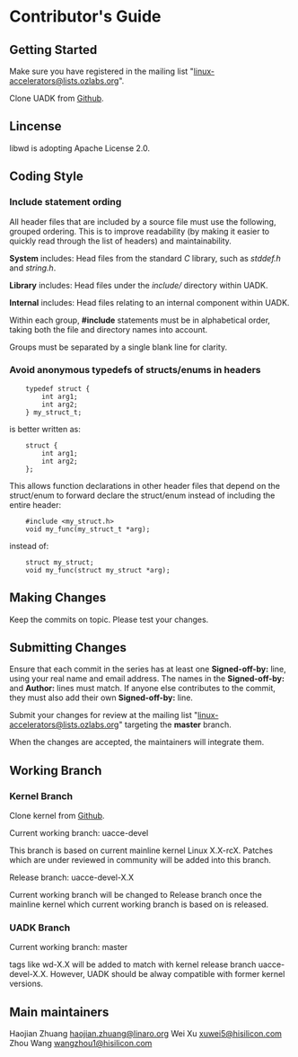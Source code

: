 
# Contributor's Guide

## Getting Started

Make sure you have registered in the mailing list "linux-accelerators@lists.ozlabs.org".

Clone UADK from [Github](https://github.com/Linaro/uadk).

## Lincense

libwd is adopting Apache License 2.0.

## Coding Style

### Include statement ording

All header files that are included by a source file must use the following,
grouped ordering. This is to improve readability (by making it easier to
quickly read through the list of headers) and maintainability.

**System** includes: Head files from the standard *C* library, such as
		     *stddef.h* and *string.h*.

**Library** includes: Head files under the *include/* directory within
		      UADK.

**Internal** includes: Head files relating to an internal component within
		       UADK.

Within each group, **\#include** statements must be in alphabetical order,
taking both the file and directory names into account.

Groups must be separated by a single blank line for clarity.

### Avoid anonymous typedefs of structs/enums in headers

```
    typedef struct {
        int arg1;
        int arg2;
    } my_struct_t;
```
is better written as:
```
    struct {
        int arg1;
        int arg2;
    };
```

This allows function declarations in other header files that depend on the
struct/enum to forward declare the struct/enum instead of including the entire
header:

```
    #include <my_struct.h>
    void my_func(my_struct_t *arg);
```
instead of:
```
    struct my_struct;
    void my_func(struct my_struct *arg);
```

## Making Changes

Keep the commits on topic.
Please test your changes.

## Submitting Changes

Ensure that each commit in the series has at least one **Signed-off-by:** line,
using your real name and email address. The names in the **Signed-off-by:**
and **Author:** lines must match. If anyone else contributes to the commit,
they must also add their own **Signed-off-by:** line.

Submit your changes for review at the mailing list
"linux-accelerators@lists.ozlabs.org" targeting the **master** branch.

When the changes are accepted, the maintainers will integrate them.

## Working Branch

### Kernel Branch

Clone kernel from [Github](https://github.com/Linaro/linux-kernel-warpdrive).

 Current working branch: uacce-devel

   This branch is based on current mainline kernel Linux X.X-rcX. Patches which
   are under reviewed in community will be added into this branch.

 Release branch: uacce-devel-X.X

   Current working branch will be changed to Release branch once the mainline
   kernel which current working branch is based on is released.

### UADK Branch

 Current working branch: master

   tags like wd-X.X will be added to match with kernel release branch
   uacce-devel-X.X. However, UADK should be alway compatible with
   former kernel versions.

## Main maintainers

Haojian Zhuang <haojian.zhuang@linaro.org>
Wei Xu <xuwei5@hisilicon.com>
Zhou Wang <wangzhou1@hisilicon.com>
